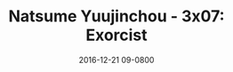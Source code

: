---
layout: entry.pug
title: "Natsume Yuujinchou - 3x07: Exorcist"
date: 2016-12-21 09-0800
publishDate: 2017-12-31T00:00:00 -0800
broadcastDate: 2011-08-16 09-0800
categories: watchthroughs anime natsume-yuujinchou
draft: true
---